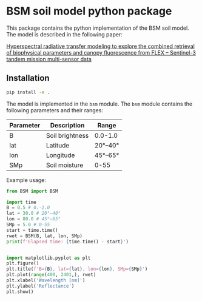 # BSM soil model python package

This package contains the python implementation of the BSM soil model. The model is described in the following paper:

[Hyperspectral radiative transfer modeling to explore the combined retrieval of biophysical parameters and canopy fluorescence from FLEX – Sentinel-3 tandem mission multi-sensor data](https://www.sciencedirect.com/science/article/pii/S0034425717303607)

## Installation
```bash
pip install -e .
```

The model is implemented in the `bsm` module. The `bsm` module contains the following parameters and their ranges:

| Parameter | Description | Range |
| --- | --- | --- |
| B | Soil brightness | 0.0-1.0 |
| lat | Latitude | 20°–40° |
| lon | Longitude | 45°–65° |
| SMp | Soil moisture | 0-55 |

Example usage:
```python
from BSM import BSM

import time
B = 0.5 # 0.-1.0
lat = 30.0 # 20°–40°
lon = 80.0 # 45°–65°
SMp = 5.0 # 0-55
start = time.time()
rwet = BSM(B, lat, lon, SMp)
print(f'Elapsed time: {time.time() - start}')


import matplotlib.pyplot as plt
plt.figure()
plt.title(f'B={B}, lat={lat}, lon={lon}, SMp={SMp}')
plt.plot(range(400, 2401,), rwet)
plt.xlabel('Wavelength [nm]')
plt.ylabel('Reflectance')
plt.show()
```
